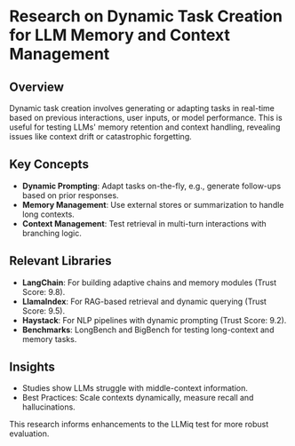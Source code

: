 
# Research on Dynamic Task Creation for LLM Memory and Context Management

## Overview
Dynamic task creation involves generating or adapting tasks in real-time based on previous interactions, user inputs, or model performance. This is useful for testing LLMs' memory retention and context handling, revealing issues like context drift or catastrophic forgetting.

## Key Concepts
- **Dynamic Prompting**: Adapt tasks on-the-fly, e.g., generate follow-ups based on prior responses.
- **Memory Management**: Use external stores or summarization to handle long contexts.
- **Context Management**: Test retrieval in multi-turn interactions with branching logic.

## Relevant Libraries
- **LangChain**: For building adaptive chains and memory modules (Trust Score: 9.8).
- **LlamaIndex**: For RAG-based retrieval and dynamic querying (Trust Score: 9.5).
- **Haystack**: For NLP pipelines with dynamic prompting (Trust Score: 9.2).
- **Benchmarks**: LongBench and BigBench for testing long-context and memory tasks.

## Insights
- Studies show LLMs struggle with middle-context information.
- Best Practices: Scale contexts dynamically, measure recall and hallucinations.

This research informs enhancements to the LLMiq test for more robust evaluation. 